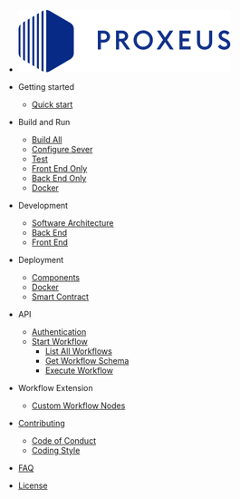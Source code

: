 - ![logo](_media/proxeus_logo.svg)

- Getting started

    - [Quick start](quickstart.md)

- Build and Run

    - [Build All](build_all.md)
    - [Configure Sever](configure.md)
    - [Test](test.md)
    - [Front End Only](build_frontend.md)
    - [Back End Only](build_backend.md)
    - [Docker](build_docker.md)

- Development

    - [Software Architecture](architecture.md)
    - [Back End](backend.md)
    - [Front End](frontend.md)

- Deployment

    - [Components](components.md)
    - [Docker](docker.md)
    - [Smart Contract](contract_deployment.md)

- API

    - [Authentication](api_auth.md)
    - [Start Workflow](api_start_workflow.md) 
        - [List All Workflows](api_list_all_workflows.md)
        - [Get Workflow Schema](api_get_workflow_schema.md)
        - [Execute Workflow](api_execute_workflow.md)


- Workflow Extension

    - [Custom Workflow Nodes](custom_workflow_nodes.md)

- [Contributing](contributing.md)
    - [Code of Conduct](code_of_conduct.md)
    - [Coding Style](coding_style.md)

- [FAQ](faq.md)

- [License](license.md)

